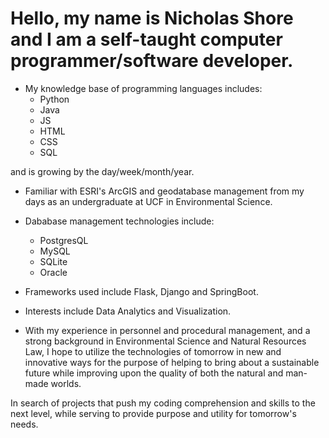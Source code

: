 # Hello, my name is Nicholas Shore and I am a self-taught computer programmer/software developer.
- My knowledge base of programming languages includes:
  - Python
  - Java
  - JS
  - HTML
  - CSS
  - SQL
 
 and is growing by the day/week/month/year.
 
- Familiar with ESRI's ArcGIS and geodatabase management from my days as an undergraduate at UCF in Environmental Science.
- Dababase management technologies include:
  - PostgresQL
  - MySQL
  - SQLite
  - Oracle
 
- Frameworks used include Flask, Django and SpringBoot.
- Interests include Data Analytics and Visualization.

- With my experience in personnel and procedural management, and a strong background in Environmental Science and Natural Resources Law, I hope to utilize the technologies of tomorrow in new and innovative ways for the purpose of helping to bring about a sustainable future while improving upon the quality of both the natural and man-made worlds.

In search of projects that push my coding comprehension and skills to the next level, while serving to provide purpose and utility for tomorrow's needs. 

